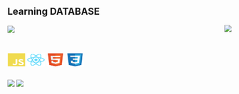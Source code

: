 ## Learning DATABASE

<a href="https://github.com/Ereyzeel/github-readme-stats">
  <img height=150 align="center" src="https://github-readme-stats.vercel.app/api?username=Ereyzeel&theme=jolly" />
</a>
<a href="https://github.com/Ereyzeel/convoychat">
  <img height=150 align="right" src="https://github-readme-stats.vercel.app/api/top-langs?username=Ereyzeel&layout=compact&langs_count=8&card_width=300&theme=jolly&hide_progress=true"  />
</a>

##

<div style="display: inline_block"><br>
  <img align="center" alt="Rafa-Js" height="30" width="40" src="https://raw.githubusercontent.com/devicons/devicon/master/icons/javascript/javascript-plain.svg">
  <img align="center" alt="Rafa-React" height="30" width="40" src="https://raw.githubusercontent.com/devicons/devicon/master/icons/react/react-original.svg">
  <img align="center" alt="Rafa-HTML" height="30" width="40" src="https://raw.githubusercontent.com/devicons/devicon/master/icons/html5/html5-original.svg">
  <img align="center" alt="Rafa-CSS" height="30" width="40" src="https://raw.githubusercontent.com/devicons/devicon/master/icons/css3/css3-original.svg">
</div>

##

<div> 
  <a href = "mailto:aliceizabeli.duarte@gmail.com"><img src="https://img.shields.io/badge/-Gmail-%23333?style=for-the-badge&logo=gmail&logoColor=white" target="_blank"></a>
  <a href="https://www.linkedin.com/in/alice-izabeli/" target="_blank"><img src="https://img.shields.io/badge/-LinkedIn-%230077B5?style=for-the-badge&logo=linkedin&logoColor=white" target="_blank"></a> 
</div>


